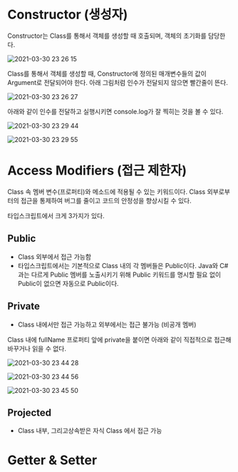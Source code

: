 # Constructor (생성자)
Constructor는 Class를 통해서 객체를 생성할 때 호출되며, 객체의 초기화를 담당한다.

![2021-03-30 23 26 15](https://user-images.githubusercontent.com/35294456/113005354-5d90b100-91af-11eb-8e85-b775dd5d1349.png)

Class를 통해서 객체를 생성할 때, Constructor에 정의된 매개변수들의 값이 Argument로 전달되어야 한다.
아래 그림처럼 인수가 전달되지 않으면 빨간줄이 뜬다.

![2021-03-30 23 26 27](https://user-images.githubusercontent.com/35294456/113005357-5e294780-91af-11eb-8bdf-4f83e86f9734.png)

아래와 같이 인수를 전달하고 실행시키면 console.log가 잘 찍히는 것을 볼 수 있다.

![2021-03-30 23 29 44](https://user-images.githubusercontent.com/35294456/113005871-cf68fa80-91af-11eb-9cdf-84961ea2e796.png)

![2021-03-30 23 29 55](https://user-images.githubusercontent.com/35294456/113005897-d55edb80-91af-11eb-83bc-49904a7f460f.png)


# Access Modifiers (접근 제한자)
Class 속 멤버 변수(프로퍼티)와 메소드에 적용될 수 있는 키워드이다.
Class 외부로부터의 접근을 통제하여 버그를 줄이고 코드의 안정성을 향상시킬 수 있다.

타입스크립트에서 크게 3가지가 있다.

## Public 
- Class 외부에서 접근 가능함
- 타입스크립트에서는 기본적으로 Class 내의 각 멤버들은 Public이다. Java와 C#과는 다르게 Public 멤버를 노출시키기 위해 Public 키워드를 명시할 필요 없이 Public이 없으면 자동으로 Public이다. 

## Private 
- Class 내에서만 접근 가능하고 외부에서는 접근 불가능 (비공개 멤버)

Class 내에 fullName 프로퍼티 앞에 private을 붙이면 아래와 같이 직접적으로 접근해 바꾸거나 읽을 수 없다.

![2021-03-30 23 44 28](https://user-images.githubusercontent.com/35294456/113008535-13f59580-91b2-11eb-9b8e-bd1ce61e802d.png)

![2021-03-30 23 44 56](https://user-images.githubusercontent.com/35294456/113008563-1b1ca380-91b2-11eb-8975-841ad6ca74c4.png)

![2021-03-30 23 45 50](https://user-images.githubusercontent.com/35294456/113008568-1bb53a00-91b2-11eb-99eb-46ce8209166b.png)


## Projected 
- Class 내부, 그리고상속받은 자식 Class 에서 접근 가능


# Getter & Setter